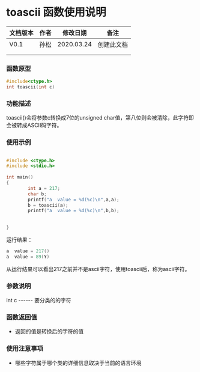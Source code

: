 # toascii 函数使用说明





| **文档版本** | **作者** | **修改日期** | **备注**   |
| ------------ | -------- | ------------ | ---------- |
| V0.1         | 孙松   | 2020.03.24   | 创建此文档 |
|              |          |              |            |
|              |          |              |            |





### **函数原型**

```c
#include<ctype.h>
int toascii(int c)
```



### **功能描述**

toascii()会将参数c转换成7位的unsigned char值，第八位则会被清除，此字符即会被转成ASCII码字符。



### **使用示例**

```c

#include <ctype.h>
#include <stdio.h>
 
int main()
{
        int a = 217;
        char b;
        printf("a  value = %d(%c)\n",a,a);
        b = toascii(a);
        printf("a  value = %d(%c)\n",b,b);
 
 
}
```



运行结果：

```c
a  value = 217()
a  value = 89(Y)
```

从运行结果可以看出217之前并不是ascii字符，使用toascii后，称为ascii字符。



### **参数说明**

int c ------ 要分类的的字符





### **函数返回值**

 - 返回的值是转换后的字符的值






### **使用注意事项**

- 哪些字符属于哪个类的详细信息取决于当前的语言环境